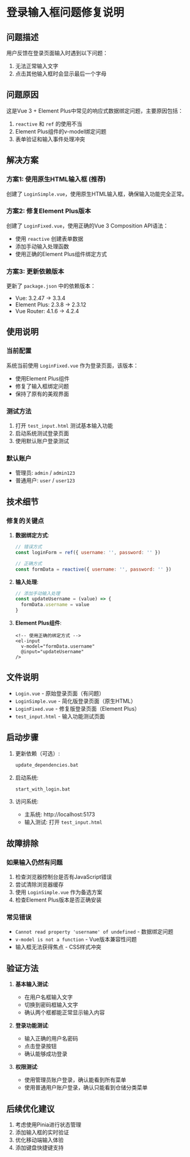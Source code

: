 # 登录输入框问题修复说明

## 问题描述
用户反馈在登录页面输入时遇到以下问题：
1. 无法正常输入文字
2. 点击其他输入框时会显示最后一个字母

## 问题原因
这是Vue 3 + Element Plus中常见的响应式数据绑定问题，主要原因包括：
1. `reactive` 和 `ref` 的使用不当
2. Element Plus组件的v-model绑定问题
3. 表单验证和输入事件处理冲突

## 解决方案

### 方案1: 使用原生HTML输入框 (推荐)
创建了 `LoginSimple.vue`，使用原生HTML输入框，确保输入功能完全正常。

### 方案2: 修复Element Plus版本
创建了 `LoginFixed.vue`，使用正确的Vue 3 Composition API语法：
- 使用 `reactive` 创建表单数据
- 添加手动输入处理函数
- 使用正确的Element Plus组件绑定方式

### 方案3: 更新依赖版本
更新了 `package.json` 中的依赖版本：
- Vue: 3.2.47 → 3.3.4
- Element Plus: 2.3.8 → 2.3.12
- Vue Router: 4.1.6 → 4.2.4

## 使用说明

### 当前配置
系统当前使用 `LoginFixed.vue` 作为登录页面，该版本：
- 使用Element Plus组件
- 修复了输入框绑定问题
- 保持了原有的美观界面

### 测试方法
1. 打开 `test_input.html` 测试基本输入功能
2. 启动系统测试登录页面
3. 使用默认账户登录测试

### 默认账户
- 管理员: `admin` / `admin123`
- 普通用户: `user` / `user123`

## 技术细节

### 修复的关键点
1. **数据绑定方式**:
   ```javascript
   // 错误方式
   const loginForm = ref({ username: '', password: '' })
   
   // 正确方式
   const formData = reactive({ username: '', password: '' })
   ```

2. **输入处理**:
   ```javascript
   // 添加手动输入处理
   const updateUsername = (value) => {
     formData.username = value
   }
   ```

3. **Element Plus组件**:
   ```vue
   <!-- 使用正确的绑定方式 -->
   <el-input
     v-model="formData.username"
     @input="updateUsername"
   />
   ```

## 文件说明

- `Login.vue` - 原始登录页面（有问题）
- `LoginSimple.vue` - 简化版登录页面（原生HTML）
- `LoginFixed.vue` - 修复版登录页面（Element Plus）
- `test_input.html` - 输入功能测试页面

## 启动步骤

1. 更新依赖（可选）:
   ```bash
   update_dependencies.bat
   ```

2. 启动系统:
   ```bash
   start_with_login.bat
   ```

3. 访问系统:
   - 主系统: http://localhost:5173
   - 输入测试: 打开 `test_input.html`

## 故障排除

### 如果输入仍然有问题
1. 检查浏览器控制台是否有JavaScript错误
2. 尝试清除浏览器缓存
3. 使用 `LoginSimple.vue` 作为备选方案
4. 检查Element Plus版本是否正确安装

### 常见错误
- `Cannot read property 'username' of undefined` - 数据绑定问题
- `v-model is not a function` - Vue版本兼容性问题
- 输入框无法获得焦点 - CSS样式冲突

## 验证方法

1. **基本输入测试**:
   - 在用户名框输入文字
   - 切换到密码框输入文字
   - 确认两个框都能正常显示输入内容

2. **登录功能测试**:
   - 输入正确的用户名密码
   - 点击登录按钮
   - 确认能够成功登录

3. **权限测试**:
   - 使用管理员账户登录，确认能看到所有菜单
   - 使用普通用户账户登录，确认只能看到仓储分类菜单

## 后续优化建议

1. 考虑使用Pinia进行状态管理
2. 添加输入框的实时验证
3. 优化移动端输入体验
4. 添加键盘快捷键支持
